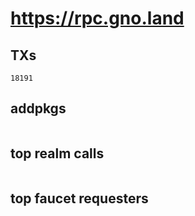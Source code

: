 # https://rpc.gno.land

## TXs
```
18191
```

## addpkgs
```
```

## top realm calls
```
```

## top faucet requesters
```
```

